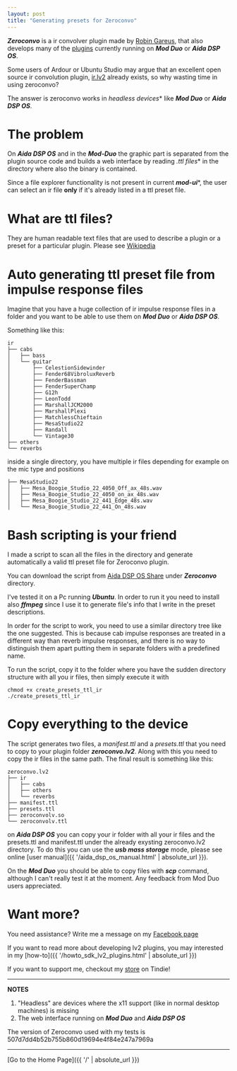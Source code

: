 ```yaml
---
layout: post
title: "Generating presets for Zeroconvo"
---
```


_**Zeroconvo**_ is a ir convolver plugin made by [Robin Gareus](https://gareus.org/), that also develops
many of the [plugins](http://x42-plugins.com/x42/) currently running on _**Mod Duo**_ or _**Aida DSP OS**_.

Some users of Ardour or Ubuntu Studio may argue that an excellent open source ir convolution
plugin, [ir.lv2](https://github.com/Anchakor/ir.lv2) already exists, so why wasting time in using zeroconvo?

The answer is zeroconvo works in _headless devices_* like _**Mod Duo**_ or _**Aida DSP OS**_.

# The problem

On _**Aida DSP OS**_ and in the _**Mod-Duo**_ the graphic part is separated from the plugin source code
and builds a web interface by reading _.ttl files_* in the directory where also the binary is contained.

Since a file explorer functionality is not present in current _**mod-ui**_*, the user can select an ir file **only** if it's already
listed in a ttl preset file.

# What are ttl files?

They are human readable text files that are used to describe a plugin or a preset for a particular plugin. Please see [Wikipedia](https://en.wikipedia.org/wiki/Turtle_(syntax))

# Auto generating ttl preset file from impulse response files

Imagine that you have a huge collection of ir impulse response files in a folder and you
want to be able to use them on _**Mod Duo**_ or _**Aida DSP OS**_.

Something like this:

```
ir
├── cabs
│   ├── bass
│   └── guitar
│       ├── CelestionSidewinder
│       ├── Fender68VibroluxReverb
│       ├── FenderBassman
│       ├── FenderSuperChamp
│       ├── G12h
│       ├── LeonTodd
│       ├── MarshallJCM2000
│       ├── MarshallPlexi
│       ├── MatchlessChieftain
│       ├── MesaStudio22
│       ├── Randall
│       └── Vintage30
├── others
└── reverbs
```

inside a single directory, you have multiple ir files depending for example
on the mic type and positions

```
├── MesaStudio22
│   ├── Mesa_Boogie_Studio_22_4050_Off_ax_48s.wav
│   ├── Mesa_Boogie_Studio_22_4050_on_ax_48s.wav
│   ├── Mesa_Boogie_Studio_22_441_Edge_48s.wav
│   └── Mesa_Boogie_Studio_22_441_On_48s.wav
```

# Bash scripting is your friend

I made a script to scan all the files in the directory and generate automatically a valid ttl preset file for Zeroconvo plugin.

You can download the script from [Aida DSP OS Share](https://drive.google.com/drive/folders/1hVDwNKM-71I9deZ_zFdNpo2buZoSFEat?usp=sharing) under _**Zeroconvo**_ directory.

I've tested it on a Pc running _**Ubuntu**_. In order to run it you need to install also _**ffmpeg**_ since I use
it to generate file's info that I write in the preset descriptions.

In order for the script to work, you need to use a similar directory tree like the one suggested. This is because
cab impulse responses are treated in a different way than reverb impulse responses, and there is no way to distinguish them
apart putting them in separate folders with a predefined name.

To run the script, copy it to the folder where you have the sudden directory structure with all you ir files, then
simply execute it with

```
chmod +x create_presets_ttl_ir
./create_presets_ttl_ir
```

# Copy everything to the device

The script generates two files, a _manifest.ttl_ and a _presets.ttl_
that you need to copy to your plugin folder _**zeroconvo.lv2**_. Along with this
you need to copy the ir files in the same path. The final result is something like this:

```
zeroconvo.lv2
├── ir
│   ├── cabs
│   ├── others
│   └── reverbs
├── manifest.ttl
├── presets.ttl
├── zeroconvolv.so
└── zeroconvolv.ttl
```

on _**Aida DSP OS**_ you can copy your ir folder with all your ir files and the presets.ttl and manifest.ttl
under the already exysting zeroconvo.lv2 directory. To do this you can use the _**usb mass storage**_ mode,
please see online [user manual]({{ '/aida_dsp_os_manual.html' | absolute_url }}).

On the _**Mod Duo**_ you should be able to copy files with _**scp**_ command, although I can't really test it
at the moment. Any feedback from Mod Duo users appreciated.

# Want more?

You need assistance? Write me a message on my [Facebook page](https://www.facebook.com/official.AidaDSP)

If you want to read more about developing lv2 plugins, you may interested in my [how-to]({{ '/howto_sdk_lv2_plugins.html' | absolute_url }})

If you want to support me, checkout my [store](https://www.tindie.com/products/Maxdsp/aida-dsp-os) on Tindie!

---
**NOTES**

1. "Headless" are devices where the x11 support (like in normal desktop machines) is missing
2. The web interface running on _**Mod Duo**_ and _**Aida DSP OS**_

The version of Zeroconvo used with my tests is 507d7dd4b52b755b860d19694e4f84e247a7969a

---

[Go to the Home Page]({{ '/' | absolute_url }})
